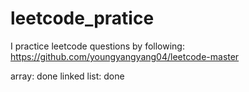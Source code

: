 # leetcode_pratice


I practice leetcode questions by following: https://github.com/youngyangyang04/leetcode-master

array: done
linked list: done
